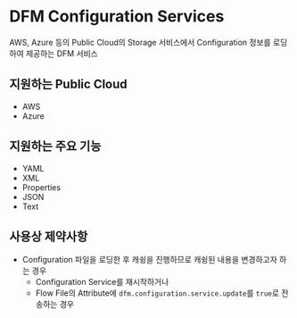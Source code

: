 # DFM Configuration Services

AWS, Azure 등의 Public Cloud의 Storage 서비스에서 Configuration 정보를 로딩하여 제공하는 DFM 서비스

## 지원하는 Public Cloud

* AWS
* Azure

## 지원하는 주요 기능

* YAML
* XML
* Properties
* JSON
* Text

## 사용상 제약사항

* Configuration 파일을 로딩한 후 캐슁을 진행하므로 캐슁된 내용을 변경하고자 하는 경우
    * Configuration Service를 재시작하거나
    * Flow File의 Attribute에 `dfm.configuration.service.update`를 `true`로 전송하는 경우 
